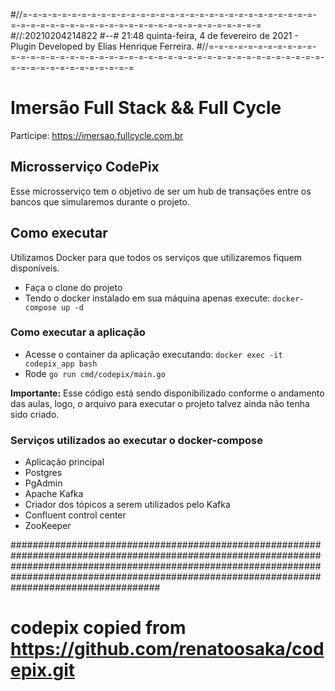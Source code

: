 #//=-=-=-=-=-=-=-=-=-=-=-=-=-=-=-=-=-=-=-=-=-=-=-=-=-=-=-=-=-=-=-=-=-=-=-=-=-=-=-=-=-=-=-=-=-=-=-=-=-=-=-=-=-=-=-=
#//:20210204214822 #--# 21:48 quinta-feira, 4 de fevereiro de 2021 - Plugin Developed by Elias Henrique Ferreira.
#//=-=-=-=-=-=-=-=-=-=-=-=-=-=-=-=-=-=-=-=-=-=-=-=-=-=-=-=-=-=-=-=-=-=-=-=-=-=-=-=-=-=-=-=-=-=-=-=-=-=-=-=-=-=-=-=

# Imersão Full Stack && Full Cycle

Participe: https://imersao.fullcycle.com.br

## Microsserviço CodePix

Esse microsserviço tem o objetivo de ser um hub de transações entre os bancos que simularemos durante o projeto.

## Como executar

Utilizamos Docker para que todos os serviços que utilizaremos fiquem disponíveis.

- Faça o clone do projeto
- Tendo o docker instalado em sua máquina apenas execute:
`docker-compose up -d`

### Como executar a aplicação
- Acesse o container da aplicação executando: `docker exec -it codepix_app bash`
- Rode `go run cmd/codepix/main.go`

**Importante:** Esse código está sendo disponibilizado conforme o andamento das aulas, logo, o arquivo para executar o projeto talvez ainda não tenha sido criado.

### Serviços utilizados ao executar o docker-compose

- Aplicação principal
- Postgres
- PgAdmin
- Apache Kafka
- Criador dos tópicos a serem utilizados pelo Kafka
- Confluent control center
- ZooKeeper



###########################################################################################################################################################################################################################################################
 
# codepix copied from https://github.com/renatoosaka/codepix.git


